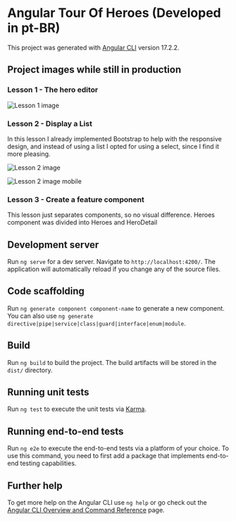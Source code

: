 # Angular Tour Of Heroes (Developed in pt-BR)

This project was generated with [Angular CLI](https://github.com/angular/angular-cli) version 17.2.2.

## Project images while still in production

### Lesson 1 - The hero editor
![Lesson 1 image](https://i.imgur.com/yAjROyv.png)

### Lesson 2 - Display a List
In this lesson I already implemented Bootstrap to help with the responsive design, and instead of using a list I opted for using a select, since I find it more pleasing.

![Lesson 2 image](https://github.com/yanm1103/Angular-Tour-of-Heroes/assets/28579030/9afb4e7f-8a51-48ec-baff-9047152b7eff)

![Lesson 2 image mobile](https://github.com/yanm1103/Angular-Tour-of-Heroes/assets/28579030/490b086d-1438-4158-8e8f-b42c0f5344c8)

### Lesson 3 - Create a feature component
This lesson just separates components, so no visual difference. Heroes component was divided into Heroes and HeroDetail


## Development server

Run `ng serve` for a dev server. Navigate to `http://localhost:4200/`. The application will automatically reload if you change any of the source files.

## Code scaffolding

Run `ng generate component component-name` to generate a new component. You can also use `ng generate directive|pipe|service|class|guard|interface|enum|module`.

## Build

Run `ng build` to build the project. The build artifacts will be stored in the `dist/` directory.

## Running unit tests

Run `ng test` to execute the unit tests via [Karma](https://karma-runner.github.io).

## Running end-to-end tests

Run `ng e2e` to execute the end-to-end tests via a platform of your choice. To use this command, you need to first add a package that implements end-to-end testing capabilities.

## Further help

To get more help on the Angular CLI use `ng help` or go check out the [Angular CLI Overview and Command Reference](https://angular.io/cli) page.
